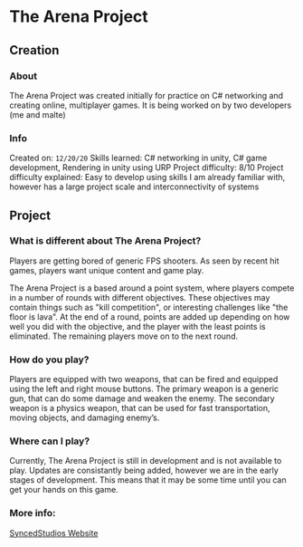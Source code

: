 # The Arena Project

## Creation

### About

The Arena Project was created initially for practice on C# networking and creating online, multiplayer games. It is being worked on by two developers (me and malte)

### Info

Created on: `12/20/20`
Skills learned: C# networking in unity, C# game development, Rendering in unity using URP
Project difficulty: 8/10
Project difficulty explained: Easy to develop using skills I am already familiar with, however has a large project scale and interconnectivity of systems

## Project

### What is different about The Arena Project?

Players are getting bored of generic FPS shooters. As seen by recent hit games, players want unique content and game play.

The Arena Project is a based around a point system, where players compete in a number of rounds with different objectives. These objectives may contain things such as "kill competition", or interesting challenges like "the floor is lava". At the end of a round, points are added up depending on how well you did with the objective, and the player with the least points is eliminated. The remaining players move on to the next round.

### How do you play?

Players are equipped with two weapons, that can be fired and equipped using the left and right mouse buttons. The primary weapon is a generic gun, that can do some damage and weaken the enemy. The secondary weapon is a physics weapon, that can be used for fast transportation, moving objects, and damaging enemy’s.

### Where can I play?

Currently, The Arena Project is still in development and is not available to play. Updates are consistantly being added, however we are in the early stages of development. This means that it may be some time until you can get your hands on this game.

### More info:

[SyncedStudios Website](https://www.syncedstudios.com)
